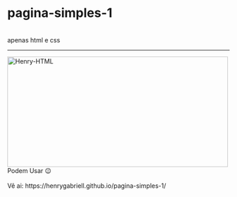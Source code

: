 # pagina-simples-1
<br>
apenas html e css
<hr>
<img align="center" alt="Henry-HTML" height="250" width="500" src="https://user-images.githubusercontent.com/96191361/147854284-fa89c375-1859-461d-9415-88a32c69a36b.png">
Podem Usar 😉 
<br>
<br>
Vê ai:
https://henrygabriell.github.io/pagina-simples-1/
